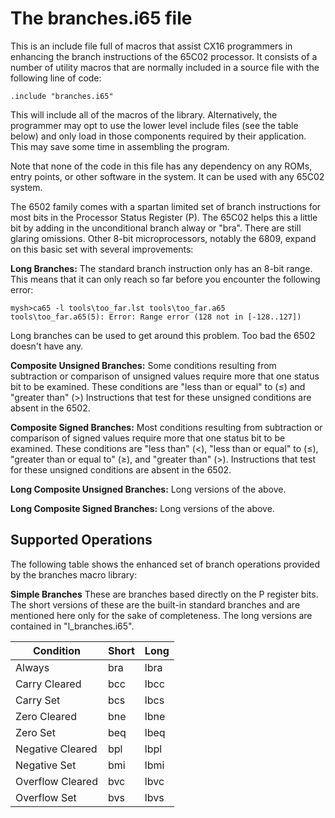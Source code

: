 # The branches.i65 file

This is an include file full of macros that assist CX16 programmers in
enhancing the branch instructions of the 65C02 processor. It consists of a
number of utility macros that are normally included in a source file with the
following line of code:

    .include "branches.i65"

This will include all of the macros of the library. Alternatively, the
programmer may opt to use the lower level include files (see the table below)
and only load in those components required by their application. This may save
some time in assembling the program.

Note that none of the code in this file has any dependency on any ROMs, entry
points, or other software in the system. It can be used with any 65C02 system.

The 6502 family comes with a spartan limited set of branch instructions for
most bits in the Processor Status Register (P). The 65C02 helps this a little
bit by adding in the unconditional branch alway or "bra". There are still
glaring omissions. Other 8-bit microprocessors, notably the 6809, expand on
this basic set with several improvements:

**Long Branches:** The standard branch instruction only has an 8-bit range. This
means that it can only reach so far before you encounter the following error:

    mysh>ca65 -l tools\too_far.lst tools\too_far.a65
    tools\too_far.a65(5): Error: Range error (128 not in [-128..127])

Long branches can be used to get around this problem. Too bad the 6502 doesn't
have any.

**Composite Unsigned Branches:** Some conditions resulting from subtraction or
comparison of unsigned values require more that one status bit to be examined.
These conditions are "less than or equal" to (&le;) and "greater than" (>)
Instructions that test for these unsigned conditions are absent in the 6502.

**Composite Signed Branches:** Most conditions resulting from subtraction or
comparison of signed values require more that one status bit to be examined.
These conditions are "less than" (<), "less than or equal" to (&le;),
"greater than or equal to" (&ge;), and "greater than" (>). Instructions that
test for these unsigned conditions are absent in the 6502.

**Long Composite Unsigned Branches:** Long versions of the above.

**Long Composite Signed Branches:** Long versions of the above.

## Supported Operations

The following table shows the enhanced set of branch operations provided by
the branches macro library:

**Simple Branches** These are branches based directly on the P register bits.
The short versions of these are the built-in standard branches and are
mentioned here only for the sake of completeness. The long versions are
contained in "l_branches.i65".

Condition        | Short | Long
-----------------|-------|-------
Always           | bra   | lbra
Carry Cleared    | bcc   | lbcc
Carry Set        | bcs   | lbcs
Zero Cleared     | bne   | lbne
Zero Set         | beq   | lbeq
Negative Cleared | bpl   | lbpl
Negative Set     | bmi   | lbmi
Overflow Cleared | bvc   | lbvc
Overflow Set     | bvs   | lbvs
